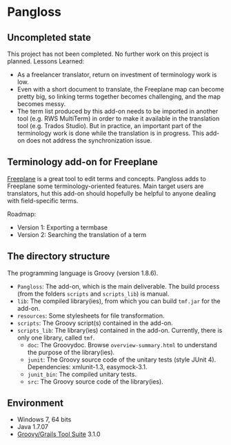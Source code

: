 Pangloss
========
Uncompleted state
------------------
This project has not been completed. No further work on this project is planned.
Lessons Learned:
- As a freelancer translator, return on investment of terminology work is low.
- Even with a short document to translate, the Freeplane map can become pretty big, so linking terms together becomes challenging, and the map becomes messy.
- The term list produced by this add-on needs to be imported in another tool (e.g. RWS MultiTerm) in order to make it available in the translation tool (e.g. Trados Studio). But in practice, an important part of the terminology work is done while the translation is in progress. This add-on does not address the synchronization issue.

Terminology add-on for Freeplane
---------------------------------
[Freeplane](http://freeplane.sourceforge.net) is a great tool to edit terms and concepts.
Pangloss adds to Freeplane some terminology-oriented features. Main target users are translators, hut this add-on should hopefully be helpful to anyone dealing with field-specific terms.

Roadmap:
- Version 1: Exporting a termbase
- Version 2: Searching the translation of a term

The directory structure
-----------------------
The programming language is Groovy (version 1.8.6).
- `Pangloss`: The add-on, which is the main deliverable. The build process (from the folders `scripts` and `scripts_lib`) is manual.
- `lib`: The compiled library(ies), from which you can build `tmf.jar` for the add-on.
- `resources`: Some stylesheets for file transformation.
- `scripts`: The Groovy script(s) contained in the add-on.
- `scripts_lib`: The library(ies) contained in the add-on. Currently, there is only one library, called `tmf`.
	- `doc`: The Groovydoc. Browse `overview-summary.html` to understand the purpose of the library(ies).
	- `junit`: The Groovy source code of the unitary tests (style JUnit 4). Dependencies: xmlunit-1.3, easymock-3.1.
	- `junit_bin`: The compiled unitary tests.
	- `src`: The Groovy source code of the library(ies).

Environment
------------
- Windows 7, 64 bits
- Java 1.7.07
- [Groovy/Grails Tool Suite](http://grails.org/products/ggts) 3.1.0

